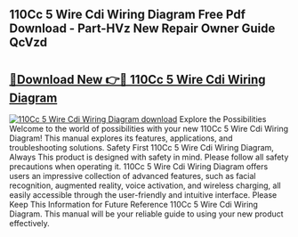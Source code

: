 ## 110Cc 5 Wire Cdi Wiring Diagram Free Pdf Download - Part-HVz New Repair Owner Guide QcVzd

# <h2><a href="http://dft478h.blite.top/?on=110Cc+5+Wire+Cdi+Wiring+Diagram">🔗Download New 👉🔴 110Cc 5 Wire Cdi Wiring Diagram</a></h2>

[![110Cc 5 Wire Cdi Wiring Diagram download](https://i.imgur.com/lujVjoI.png)](http://dft478h.blite.top/?on=110Cc+5+Wire+Cdi+Wiring+Diagram)
Explore the Possibilities Welcome to the world of possibilities with your new 110Cc 5 Wire Cdi Wiring Diagram! This manual explores its features, applications, and troubleshooting solutions. Safety First 110Cc 5 Wire Cdi Wiring Diagram, Always This product is designed with safety in mind. Please follow all safety precautions when operating it. 110Cc 5 Wire Cdi Wiring Diagram offers users an impressive collection of advanced features, such as facial recognition, augmented reality, voice activation, and wireless charging, all easily accessible through the user-friendly and intuitive interface. Please Keep This Information for Future Reference 110Cc 5 Wire Cdi Wiring Diagram. This manual will be your reliable guide to using your new product effectively.
